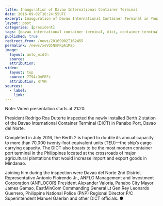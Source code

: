 ```yaml
---
title: Inauguration of Davao International Container Terminal
date: 2016-09-02T16:24:55UTC
excerpt: Inauguration of Davao International Container Terminal in Panabo City, Davao del Norte on 2 September 2016 which is considered to be the most modern container port terminal in the country.
layout: post
categories: [president]
tags: [davao international container terminal, dict, container terminal, anflo, anflo management and investment corporation, anflocor, panabo city, davao del norte]
published: true
redirect_from: /news/20160902T162455
permalink: /news/xeVQ5NmPKpA1Pap
image:
  layout: auto_width
  source: 
  attribution: 
video:
  layout: top
  source: 7T94zQmFRFc
  attribution: RTVM
sources:
  - label:
    link:
---
```


Note: Video presentation starts at 21:20.

President Rodrigo Roa Duterte inspected the newly installed Berth 2 station of the Davao International Container Terminal (DICT) in Panabo Port, Davao del Norte.

Completed in July 2016, the Berth 2 is hoped to double its annual capacity to more than 70,000 twenty-foot equivalent units (TEU)—the ship’s cargo carrying capacity. The DICT also boasts to be the most modern container port terminal in the Philippines located at the crossroads of major agricultural plantations that would increase import and export goods in Mindanao.

Joining him during the inspection were Davao del Norte 2nd District Representative Antonio Floirendo Jr., ANFLO Management and Investment Corporation (ANFLOCOR) President Alexander Valoria, Panabo City Mayor James Gamao, EastMinCom Commanding General Lt Gen Rey Leonardo Guerrero, Philippine National Police (PNP) Regional Director P/C Superintendent Manuel Gaerlan and other DICT officials.
&#x25cf;


